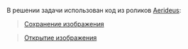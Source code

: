 В решении задачи использован код из роликов [Aerideus](https://www.youtube.com/@aerideus):

>[Сохранение изображения](https://www.youtube.com/watch?v=vqT5j38bWGg&t=1124s)

>[Открытие изображения](https://www.youtube.com/watch?v=NcEE5xmpgQ0)